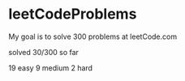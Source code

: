 # leetCodeProblems
My goal is to solve 300 problems at leetCode.com

solved 30/300 so far

19 easy
9 medium
2 hard

